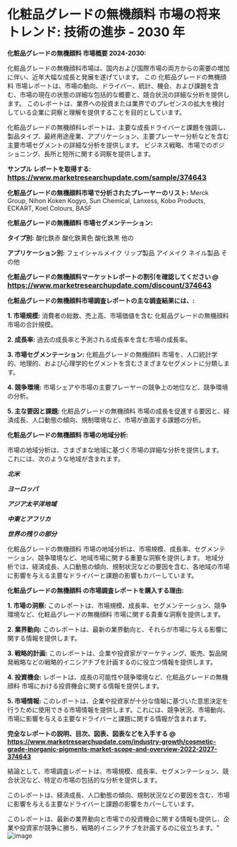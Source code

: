 # 化粧品グレードの無機顔料 市場の将来トレンド: 技術の進歩 - 2030 年

<strong>化粧品グレードの無機顔料 市場概要 2024-2030:</strong>

化粧品グレードの無機顔料市場は、国内および国際市場の両方からの需要の増加に伴い、近年大幅な成長と発展を遂げています。 この 化粧品グレードの無機顔料 市場レポートは、市場の動向、ドライバー、統計、機会、および課題を含む、市場の現在の状態の詳細な包括的な概要と、競合状況の詳細な分析を提供します。 このレポートは、業界への投資または業界でのプレゼンスの拡大を検討している企業に洞察と理解を提供することを目的としています。

化粧品グレードの無機顔料レポートは、主要な成長ドライバーと課題を強調し、製品タイプ、最終用途産業、アプリケーション、主要プレーヤー分析などを含む主要市場セグメントの詳細な分析を提供します。 ビジネス戦略、市場でのポジショニング、長所と短所に関する洞察を提供します。



<strong>サンプル レポートを取得する: <a href=https://www.marketresearchupdate.com/sample/374643><font size=3 color=#0000ff>https://www.marketresearchupdate.com/sample/374643</font></a></strong>



<strong>化粧品グレードの無機顔料市場で分析されたプレーヤーのリスト:</strong>
Merck Group, Nihon Koken Kogyo, Sun Chemical, Lanxess, Kobo Products, ECKART, Koel Colours, BASF



<strong>化粧品グレードの無機顔料 市場セグメンテーション:</strong>



<strong>タイプ別:</strong>
酸化鉄赤
酸化鉄黄色
酸化鉄黒
他の



<strong>アプリケーション別:</strong>
フェイシャルメイク
リップ製品
アイメイク
ネイル製品
その他



<strong>化粧品グレードの無機顔料マーケットレポートの割引を確認してください @ <a href=https://www.marketresearchupdate.com/discount/374643><font size=3 color=#0000ff>https://www.marketresearchupdate.com/discount/374643</font></a></strong>



<strong>化粧品グレードの無機顔料市場調査レポートの主な調査結果には、:</strong>



<strong>1. 市場規模:</strong> 消費者の総数、売上高、市場価値を含む 化粧品グレードの無機顔料 市場の合計規模。



<strong>2. 成長率:</strong> 過去の成長率と予測される成長率を含む市場の成長率。



<strong>3. 市場セグメンテーション:</strong> 化粧品グレードの無機顔料 市場を、人口統計学的、地理的、および心理学的セグメントを含むさまざまなセグメントに分類します。



<strong>4. 競争環境:</strong> 市場シェアや市場の主要プレーヤーの競争上の地位など、競争環境の分析。



<strong>5. 主な要因と課題:</strong> 化粧品グレードの無機顔料 市場の成長を促進する要因と、経済成長、人口動態の傾向、規制環境など、市場が直面する課題の分析。



<strong>化粧品グレードの無機顔料 市場の地域分析:</strong>

市場の地域分析は、さまざまな地域に基づく市場の詳細な分析を提供します。 これには、次のような地域が含まれます。

<em>

<strong>北米</strong></em>
<em>

<strong>ヨーロッパ</strong></em>
<em>

<strong>アジア太平洋地域</strong></em>
<em>

<strong>中東とアフリカ</strong></em>
<em>

<strong>世界の残りの部分</strong></em>

化粧品グレードの無機顔料 市場の地域分析は、市場規模、成長率、セグメンテーション、競争環境など、地域市場に関する重要な洞察を提供します。 地域分析では、経済成長、人口動態の傾向、規制状況などの要因を含む、各地域の市場に影響を与える主要なドライバーと課題の影響もカバーしています。



<strong>化粧品グレードの無機顔料 の市場調査レポートを購入する理由:</strong>



<strong>1. 市場の洞察:</strong> このレポートは、市場規模、成長率、セグメンテーション、競争環境など、化粧品グレードの無機顔料 市場に関する貴重な洞察を提供します。



<strong>2. 業界動向:</strong> このレポートは、最新の業界動向と、それらが市場に与える影響に関する情報を提供します。



<strong>3. 戦略的計画:</strong> このレポートは、企業や投資家がマーケティング、販売、製品開発戦略などの戦略的イニシアチブを計画するのに役立つ情報を提供します。



<strong>4. 投資機会:</strong> レポートは、成長の可能性や競争環境など、化粧品グレードの無機顔料 市場における投資機会に関する情報を提供します。



<strong>5. 市場情報:</strong> このレポートは、企業や投資家が十分な情報に基づいた意思決定を行うために使用できる市場情報を提供します。これには、競争状況、市場動向、市場に影響を与える主要なドライバーと課題に関する情報が含まれます。



<strong><b>完全なレポートの説明、目次、図表、図表などを入手する @ <a href=https://www.marketresearchupdate.com/industry-growth/cosmetic-grade-inorganic-pigments-market-scope-and-overview-2022-2027-374643>https://www.marketresearchupdate.com/industry-growth/cosmetic-grade-inorganic-pigments-market-scope-and-overview-2022-2027-374643</a></b></strong>

結論として、市場調査レポートは、市場規模、成長率、セグメンテーション、競合状況など、特定の市場の包括的な分析を提供します。

このレポートは、経済成長、人口動態の傾向、規制状況などの要因を含む、市場に影響を与える主要なドライバーと課題の影響をカバーしています。

このレポートは、最新の業界動向と市場での投資機会に関する情報も提供し、企業や投資家が競争に勝ち、戦略的イニシアチブを計画するのに役立ちます。"
![image](https://github.com/renukap7961/renukap7961/assets/163852544/40560ac8-0cfb-4d00-9393-d56abf0c4876)
